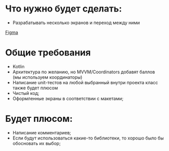 
# Что нужно будет сделать: 
 - Разрабатывать несколько экранов и переход между ними

[Figma]( https://www.figma.com/file/oOvX0cE9n0tGbNYTcs9FJC/Untitled?type=design&node-id=0%3A1&mode=design&t=I6PJqfzmHcgGO6X8-1)


# Общие требования
- Kotlin
- Архитектура по желанию, но MVVM/Coordinators добавят баллов (мы используем координаторы)
- Написание unit-тестов на любой выбранный внутри проекта класс также будет плюсом
- Чистый код;
- Оформленные экраны в соответствии с макетами;

# Будет плюсом:
- Написание комментариев;
- Если будут использоваться какие-то библиотеки, то хорошо было бы обосновать их выбор;
